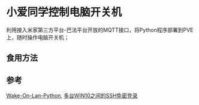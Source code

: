 # 小爱同学控制电脑开关机

利用接入米家第三方平台-巴法平台开放的MQTT接口，将Python程序部署到PVE上，随时操作电脑开关机；

## 食用方法

## 参考

[Wake-On-Lan-Python](https://github.com/bentasker/Wake-On-Lan-Python),
[多台WIN10之间的SSH免密登录](https://zhuanlan.zhihu.com/p/111812831)
